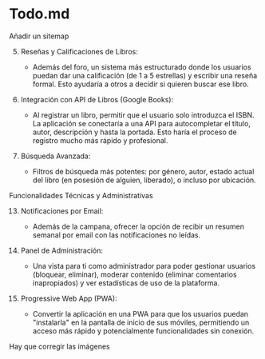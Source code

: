 # Todo.md

Añadir un sitemap

   5. Reseñas y Calificaciones de Libros:
       * Además del foro, un sistema más estructurado donde los usuarios puedan dar una calificación (de 1 a 5 estrellas) y escribir una
         reseña formal. Esto ayudaría a otros a decidir si quieren buscar ese libro.

   9. Integración con API de Libros (Google Books):
       * Al registrar un libro, permitir que el usuario solo introduzca el ISBN. La aplicación se conectaría a una API para autocompletar el
         título, autor, descripción y hasta la portada. Esto haría el proceso de registro mucho más rápido y profesional.

   11. Búsqueda Avanzada:
       * Filtros de búsqueda más potentes: por género, autor, estado actual del libro (en posesión de alguien, liberado), o incluso por
         ubicación.

  Funcionalidades Técnicas y Administrativas


   13. Notificaciones por Email:
       * Además de la campana, ofrecer la opción de recibir un resumen semanal por email con las notificaciones no leídas.

   14. Panel de Administración:
       * Una vista para ti como administrador para poder gestionar usuarios (bloquear, eliminar), moderar contenido (eliminar comentarios
         inapropiados) y ver estadísticas de uso de la plataforma.


   15. Progressive Web App (PWA):
       * Convertir la aplicación en una PWA para que los usuarios puedan "instalarla" en la pantalla de inicio de sus móviles, permitiendo un
         acceso más rápido y potencialmente funcionalidades sin conexión.

Hay que corregir las imágenes 
